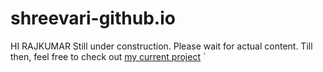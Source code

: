 # shreevari-github.io
 HI RAJKUMAR
Still under construction. Please wait for actual content.
Till then, feel free to check out [my current project](https://github.com/shreevari/Tinderance)
`
